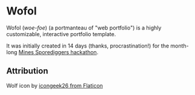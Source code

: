 # Wofol

Wofol (*woe-foe*) (a portmanteau of "web portfolio") is a highly customizable, interactive portfolio template. 

It was initially created in 14 days (thanks, procrastination!) for the month-long [Mines Sporediggers hackathon](https://sporediggers.spore.build/). 

## Attribution
Wolf icon by [icongeek26 from Flaticon](https://www.flaticon.com/authors/icongeek26)